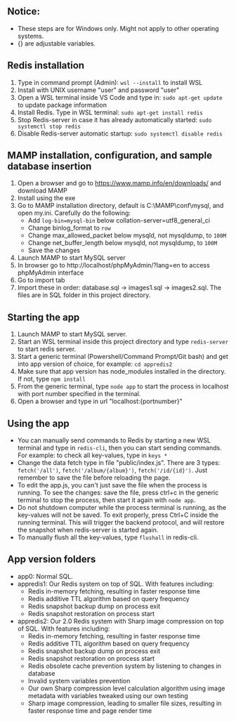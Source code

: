 ## Notice:
- These steps are for Windows only. Might not apply to other operating systems.
- {} are adjustable variables.

## Redis installation
1. Type in command prompt (Admin): `wsl --install` to install WSL
2. Install with UNIX username "user" and password "user"
3. Open a WSL terminal inside VS Code and type in: `sudo apt-get update` to update package information
4. Install Redis. Type in WSL terminal: `sudo apt-get install redis`
5. Stop Redis-server in case it has already automatically started: `sudo systemctl stop redis`
6. Disable Redis-server automatic startup: `sudo systemctl disable redis`

## MAMP installation, configuration, and sample database insertion
1. Open a browser and go to https://www.mamp.info/en/downloads/ and download MAMP
2. Install using the exe
3. Go to MAMP installation directory, default is C:\MAMP\conf\mysql, and open my.ini. Carefully do the following:
   - Add `log-bin=mysql-bin` below collation-server=utf8_general_ci
   - Change binlog_format to `row`
   - Change max_allowed_packet below mysqld, not mysqldump, to `100M`
   - Change net_buffer_length below mysqld, not mysqldump, to `100M`
   - Save the changes
4. Launch MAMP to start MySQL server
5. In browser go to http://localhost/phpMyAdmin/?lang=en to access phpMyAdmin interface
6. Go to import tab
7. Import these in order: database.sql -> images1.sql -> images2.sql. The files are in SQL folder in this project directory.

## Starting the app
1. Launch MAMP to start MySQL server.
2. Start an WSL terminal inside this project directory and type `redis-server` to start redis server.
3. Start a generic terminal (Powershell/Command Prompt/Git bash) and get into app version of choice, for example: `cd appredis2`
4. Make sure that app version has node_modules installed in the directory. If not, type `npm install`
4. From the generic terminal, type `node app` to start the process in localhost with port number specified in the terminal.
5. Open a browser and type in url "localhost:{portnumber}"

## Using the app
- You can manually send commands to Redis by starting a new WSL terminal and type in `redis-cli`, then you can start sending commands. For example: to check all key-values, type in `keys *`
- Change the data fetch type in file "public/index.js". There are 3 types: `fetch('/all')`, `fetch('/album/{album}')`, `fetch('/id/{id}')`. Just remember to save the file before reloading the page.
- To edit the app.js, you can't just save the file when the process is running. To see the changes: save the file, press ctrl+c in the generic terminal to stop the process, then start it again with `node app`.
- Do not shutdown computer while the process terminal is running, as the key-values will not be saved. To exit properly, press Ctrl+C inside the running terminal. This will trigger the backend protocol, and will restore the snapshot when redis-server is started again.
- To manually flush all the key-values, type `flushall` in redis-cli.

## App version folders
- app0: Normal SQL.
- appredis1: Our Redis system on top of SQL. With features including:
   - Redis in-memory fetching, resulting in faster response time
   - Redis additive TTL algorithm based on query frequency
   - Redis snapshot backup dump on process exit
   - Redis snapshot restoration on process start
- appredis2: Our 2.0 Redis system with Sharp image compression on top of SQL. With features including:
   - Redis in-memory fetching, resulting in faster response time
   - Redis additive TTL algorithm based on query frequency
   - Redis snapshot backup dump on process exit
   - Redis snapshot restoration on process start
   - Redis obsolete cache prevention system by listening to changes in database
   - Invalid system variables prevention
   - Our own Sharp compression level calculation algorithm using image metadata with variables tweaked using our own testing
   - Sharp image compression, leading to smaller file sizes, resulting in faster response time and page render time